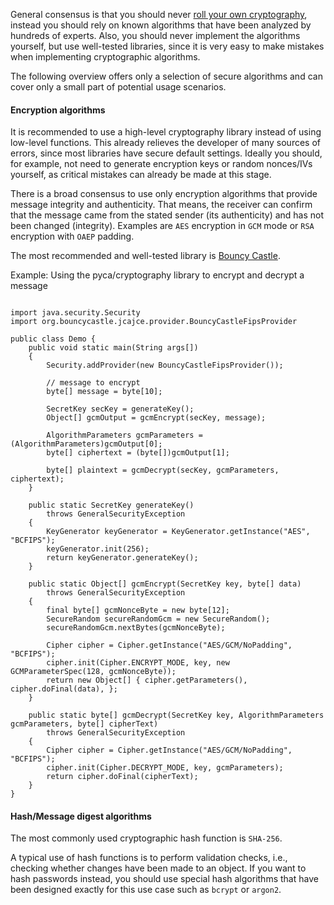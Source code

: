 General consensus is that you should never [roll your own cryptography](https://security.stackexchange.com/a/18198), instead you should rely on known algorithms that have been analyzed by hundreds of experts.
Also, you should never implement the algorithms yourself, but use well-tested libraries, since it is very easy to make mistakes when implementing cryptographic algorithms.

The following overview offers only a selection of secure algorithms and can cover only a small part of potential usage scenarios.

#### Encryption algorithms

It is recommended to use a high-level cryptography library instead of using low-level functions. This already relieves the developer of many sources of errors, since most libraries have secure default settings.
Ideally you should, for example, not need to generate encryption keys or random nonces/IVs yourself, as critical mistakes can already be made at this stage.

There is a broad consensus to use only encryption algorithms that provide message integrity and authenticity. That means, the receiver can confirm that the message came from the stated sender (its authenticity) and has not been changed (integrity). Examples are `AES` encryption in `GCM` mode or `RSA` encryption with `OAEP` padding.

The most recommended and well-tested library is [Bouncy Castle](https://www.bouncycastle.org/documentation.html).

Example: Using the pyca/cryptography library to encrypt and decrypt a message

<pre class="language-java line-numbers"><code>
import java.security.Security
import org.bouncycastle.jcajce.provider.BouncyCastleFipsProvider

public class Demo {
    public void static main(String args[])
    {
        Security.addProvider(new BouncyCastleFipsProvider());

        // message to encrypt
        byte[] message = byte[10];

        SecretKey secKey = generateKey();
        Object[] gcmOutput = gcmEncrypt(secKey, message);

        AlgorithmParameters gcmParameters = (AlgorithmParameters)gcmOutput[0];
        byte[] ciphertext = (byte[])gcmOutput[1];

        byte[] plaintext = gcmDecrypt(secKey, gcmParameters, ciphertext);
    }

    public static SecretKey generateKey()
        throws GeneralSecurityException
    {
        KeyGenerator keyGenerator = KeyGenerator.getInstance("AES", "BCFIPS");
        keyGenerator.init(256);
        return keyGenerator.generateKey();
    }

    public static Object[] gcmEncrypt(SecretKey key, byte[] data)
        throws GeneralSecurityException
    {
        final byte[] gcmNonceByte = new byte[12];
        SecureRandom secureRandomGcm = new SecureRandom();
        secureRandomGcm.nextBytes(gcmNonceByte);

        Cipher cipher = Cipher.getInstance("AES/GCM/NoPadding", "BCFIPS");
        cipher.init(Cipher.ENCRYPT_MODE, key, new GCMParameterSpec(128, gcmNonceByte));
        return new Object[] { cipher.getParameters(), cipher.doFinal(data), };
    }

    public static byte[] gcmDecrypt(SecretKey key, AlgorithmParameters gcmParameters, byte[] cipherText)
        throws GeneralSecurityException
    {
        Cipher cipher = Cipher.getInstance("AES/GCM/NoPadding", "BCFIPS");
        cipher.init(Cipher.DECRYPT_MODE, key, gcmParameters);
        return cipher.doFinal(cipherText);
    }
}
</code></pre>

#### Hash/Message digest algorithms

The most commonly used cryptographic hash function is `SHA-256`.

A typical use of hash functions is to perform validation checks, i.e., checking whether changes have been made to an object.
If you want to hash passwords instead, you should use special hash algorithms that have been designed exactly for this use case such as `bcrypt` or `argon2`.

